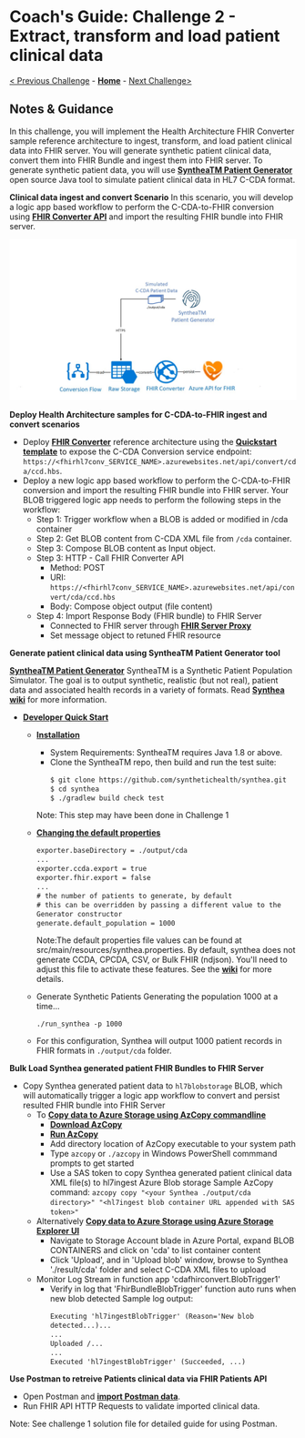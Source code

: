 # Coach's Guide: Challenge 2 - Extract, transform and load patient clinical data

[< Previous Challenge](./Solution01.md) - **[Home](./readme.md)** - [Next Challenge>](./Solution03.md)

## Notes & Guidance

In this challenge, you will implement the Health Architecture FHIR Converter sample reference architecture to ingest, transform, and load patient clinical data into FHIR server.  You will generate synthetic patient clinical data, convert them into FHIR Bundle and ingest them into FHIR server.  To generate synthetic patient data, you will use **[SyntheaTM Patient Generator](https://github.com/synthetichealth/synthea#syntheatm-patient-generator)** open source Java tool to simulate patient clinical data in HL7 C-CDA format.  

**Clinical data ingest and convert Scenario**
In this scenario, you will develop a logic app based workflow to perform the C-CDA-to-FHIR conversion using **[FHIR Converter API](https://github.com/microsoft/FHIR-Converter/blob/master/docs/api-summary.md)** and import the resulting FHIR bundle into FHIR server.

![Ingest and Convert](../images/fhir-convert-samples-architecture.jpg)

**Deploy Health Architecture samples for C-CDA-to-FHIR ingest and convert scenarios**

- Deploy **[FHIR Converter](https://github.com/microsoft/FHIR-Converter#deploying-the-fhir-converter)** reference architecture using the **[Quickstart template](https://portal.azure.com/#create/Microsoft.Template/uri/https%3A%2F%2Fraw.githubusercontent)** to expose the C-CDA Conversion service endpoint: `https://<fhirhl7conv_SERVICE_NAME>.azurewebsites.net/api/convert/cda/ccd.hbs`.
- Deploy a new logic app based workflow to perform the C-CDA-to-FHIR conversion and import the resulting FHIR bundle into FHIR server.  Your BLOB triggered logic app needs to perform the following steps in the workflow:
    - Step 1: Trigger workflow when a BLOB is added or modified in /cda container
    - Step 2: Get BLOB content from C-CDA XML file from `/cda` container.
    - Step 3: Compose BLOB content as Input object.
    - Step 3: HTTP - Call FHIR Converter API
        - Method: POST
        - URI: `https://<fhirhl7conv_SERVICE_NAME>.azurewebsites.net/api/convert/cda/ccd.hbs`
        - Body: Compose object output (file content)
    - Step 4: Import Response Body (FHIR bundle) to FHIR Server 
        - Connected to FHIR server through **[FHIR Server Proxy](https://github.com/rsliang/health-architectures/blob/master/FHIR/FHIRProxy/readme.md)**
        - Set message object to retuned FHIR resource

**Generate patient clinical data using SyntheaTM Patient Generator tool**

**[SyntheaTM Patient Generator](https://github.com/synthetichealth/synthea#syntheatm-patient-generator)**
SyntheaTM is a Synthetic Patient Population Simulator. The goal is to output synthetic, realistic (but not real), patient data and associated health records in a variety of formats.  Read **[Synthea wiki](https://github.com/synthetichealth/synthea/wiki)** for more information.
- **[Developer Quick Start](https://github.com/synthetichealth/synthea#developer-quick-start)**
    - **[Installation](https://github.com/synthetichealth/synthea#installation)**
        - System Requirements: SyntheaTM requires Java 1.8 or above.
        - Clone the SyntheaTM repo, then build and run the test suite:
            ```
            $ git clone https://github.com/synthetichealth/synthea.git
            $ cd synthea
            $ ./gradlew build check test
            ```
        Note: This step may have been done in Challenge 1

    - **[Changing the default properties](https://github.com/synthetichealth/synthea#changing-the-default-properties)**
        ```
        exporter.baseDirectory = ./output/cda
        ...
        exporter.ccda.export = true
        exporter.fhir.export = false
        ...
        # the number of patients to generate, by default
        # this can be overridden by passing a different value to the Generator constructor
        generate.default_population = 1000
        ```
        
        Note:The default properties file values can be found at src/main/resources/synthea.properties. By default, synthea does not generate CCDA, CPCDA, CSV, or Bulk FHIR (ndjson). You'll need to adjust this file to activate these features. See the **[wiki](https://github.com/synthetichealth/synthea/wiki)** for more details.
    - Generate Synthetic Patients
        Generating the population 1000 at a time...
        ```
        ./run_synthea -p 1000
        ```
    - For this configuration, Synthea will output 1000 patient records in FHIR formats in `./output/cda` folder.

**Bulk Load Synthea generated patient FHIR Bundles to FHIR Server**
- Copy Synthea generated patient data to `hl7blobstorage` BLOB, which will automatically trigger a logic app workflow to convert and persist resulted FHIR bundle into FHIR Server 
    - To **[Copy data to Azure Storage using AzCopy commandline](https://docs.microsoft.com/en-us/azure/storage/common/storage-use-azcopy-v10)**
        - **[Download AzCopy](https://docs.microsoft.com/en-us/azure/storage/common/storage-use-azcopy-v10#download-azcopy)**
        - **[Run AzCopy](https://docs.microsoft.com/en-us/azure/storage/common/storage-use-azcopy-v10#run-azcopy)**
        - Add directory location of AzCopy executable to your system path
        - Type `azcopy` or `./azcopy` in Windows PowerShell commmand prompts to get started
        - Use a SAS token to copy Synthea generated patient clinical data XML file(s) to hl7ingest Azure Blob storage
               Sample AzCopy command:
               ```
               azcopy copy "<your Synthea ./output/cda directory>" "<hl7ingest blob container URL appended with SAS token>"
               ```
    - Alternatively **[Copy data to Azure Storage using Azure Storage Explorer UI](https://docs.microsoft.com/en-us/azure/storage/common/storage-use-azcopy-v10#use-azcopy-in-azure-storage-explorer)**
        - Navigate to Storage Account blade in Azure Portal, expand BLOB CONTAINERS and click on 'cda' to list container content
        - Click 'Upload', and in 'Upload blob' window, browse to Synthea './result/cda' folder and select C-CDA XML files to upload
    - Monitor Log Stream in function app 'cdafhirconvert.BlobTrigger1'
        - Verify in log that 'FhirBundleBlobTrigger' function auto runs when new blob detected
            Sample log output:
            ```
            Executing 'hl7ingestBlobTrigger' (Reason='New blob detected...)...
            ...
            Uploaded /...
            ...
            Executed 'hl7ingestBlobTrigger' (Succeeded, ...)
            ```
**Use Postman to retreive Patients clinical data via FHIR Patients API**
- Open Postman and **[import Postman data](https://learning.postman.com/docs/getting-started/importing-and-exporting-data/)**.
- Run FHIR API HTTP Requests to validate imported clinical data.

Note: See challenge 1 solution file for detailed guide for using Postman.




